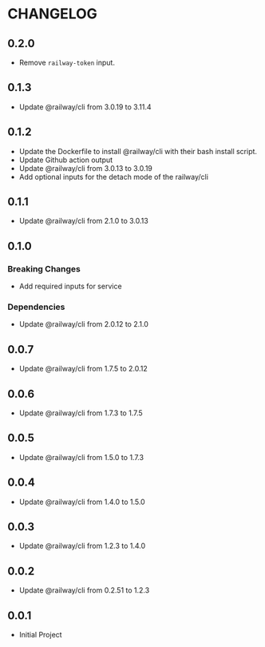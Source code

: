# CHANGELOG

## 0.2.0

* Remove `railway-token` input.

## 0.1.3

* Update @railway/cli from 3.0.19 to 3.11.4

## 0.1.2

* Update the Dockerfile to install @railway/cli with their bash install script.
* Update Github action output
* Update @railway/cli from 3.0.13 to 3.0.19
* Add optional inputs for the detach mode of the railway/cli

## 0.1.1

* Update @railway/cli from 2.1.0 to 3.0.13

## 0.1.0

### Breaking Changes

* Add required inputs for service

### Dependencies

* Update @railway/cli from 2.0.12 to 2.1.0

## 0.0.7

* Update @railway/cli from 1.7.5 to 2.0.12

## 0.0.6

* Update @railway/cli from 1.7.3 to 1.7.5

## 0.0.5

* Update @railway/cli from 1.5.0 to 1.7.3

## 0.0.4

* Update @railway/cli from 1.4.0 to 1.5.0

## 0.0.3

* Update @railway/cli from 1.2.3 to 1.4.0

## 0.0.2

* Update @railway/cli from 0.2.51 to 1.2.3

## 0.0.1

* Initial Project
